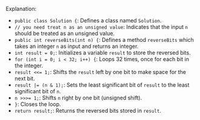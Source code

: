 
Explanation:
- `public class Solution {`: Defines a class named `Solution`.
- `// you need treat n as an unsigned value`: Indicates that the input `n` should be treated as an unsigned value.
- `public int reverseBits(int n) {`: Defines a method `reverseBits` which takes an integer `n` as input and returns an integer.
- `int result = 0;`: Initializes a variable `result` to store the reversed bits.
- `for (int i = 0; i < 32; i++) {`: Loops 32 times, once for each bit in the integer.
- `result <<= 1;`: Shifts the `result` left by one bit to make space for the next bit.
- `result |= (n & 1);`: Sets the least significant bit of `result` to the least significant bit of `n`.
- `n >>>= 1;`: Shifts `n` right by one bit (unsigned shift).
- `}`: Closes the loop.
- `return result;`: Returns the reversed bits stored in `result`.
